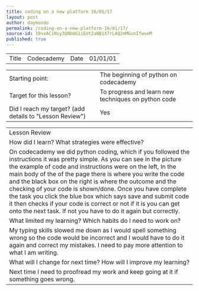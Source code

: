 ```yaml
---
title: coding on a new platform 16/01/17
layout: post
author: daymondo
permalink: /coding-on-a-new-platform-16/01/17/
source-id: 10sxACiNsy3QNbUG1iEUt2aNB1X7rLAQ2mMGunIfwueM
published: true
---
```

<table>
  <tr>
    <td>Title</td>
    <td>Codecademy</td>
    <td>Date</td>
    <td>01/01/01</td>
  </tr>
</table>


<table>
  <tr>
    <td>Starting point:</td>
    <td>The beginning of python on codecademy</td>
  </tr>
  <tr>
    <td>Target for this lesson?</td>
    <td>To progress and learn new techniques on python code </td>
  </tr>
  <tr>
    <td>Did I reach my target? 
(add details to "Lesson Review")</td>
    <td> Yes</td>
  </tr>
</table>


<table>
  <tr>
    <td>Lesson Review</td>
  </tr>
  <tr>
    <td>How did I learn? What strategies were effective? </td>
  </tr>
  <tr>
    <td>On codecademy we did python coding, which if you followed the instructions it was pretty simple. As you can see in the picture the example of code and instructions were on the left, In the main body of the of the page there is where you write the code and the black box on the right is where the outcome and the checking of your code is shown/done. Once you have complete the task you click the blue box which says save and submit code it then checks if your code is correct or not if it is you can get onto the next task. If not you have to do it again but correctly. </td>
  </tr>
  <tr>
    <td>What limited my learning? Which habits do I need to work on? </td>
  </tr>
  <tr>
    <td>My typing skills slowed me down as I would spell something wrong so the code would be incorrect and I would have to do it again and correct my mistakes. I need to pay more attention to what I am writing. </td>
  </tr>
  <tr>
    <td>What will I change for next time? How will I improve my learning?</td>
  </tr>
  <tr>
    <td>Next time I need to proofread my work and keep going at it if something goes wrong. </td>
  </tr>
</table>


